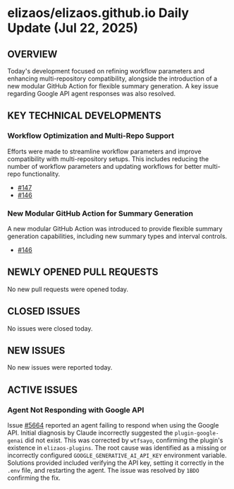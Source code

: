 # elizaos/elizaos.github.io Daily Update (Jul 22, 2025)
## OVERVIEW 
Today's development focused on refining workflow parameters and enhancing multi-repository compatibility, alongside the introduction of a new modular GitHub Action for flexible summary generation. A key issue regarding Google API agent responses was also resolved.

## KEY TECHNICAL DEVELOPMENTS

### Workflow Optimization and Multi-Repo Support
Efforts were made to streamline workflow parameters and improve compatibility with multi-repository setups. This includes reducing the number of workflow parameters and updating workflows for better multi-repo functionality.
- [#147](https://github.com/elizaos/elizaos.github.io/pull/147)
- [#146](https://github.com/elizaos/elizaos.github.io/pull/146)

### New Modular GitHub Action for Summary Generation
A new modular GitHub Action was introduced to provide flexible summary generation capabilities, including new summary types and interval controls.
- [#146](https://github.com/elizaos/elizaos.github.io/pull/146)

## NEWLY OPENED PULL REQUESTS
No new pull requests were opened today.

## CLOSED ISSUES
No issues were closed today.

## NEW ISSUES
No new issues were reported today.

## ACTIVE ISSUES

### Agent Not Responding with Google API
Issue [#5664](https://github.com/elizaos/elizaos.github.io/issues/5664) reported an agent failing to respond when using the Google API. Initial diagnosis by Claude incorrectly suggested the `plugin-google-genai` did not exist. This was corrected by `wtfsayo`, confirming the plugin's existence in `elizaos-plugins`. The root cause was identified as a missing or incorrectly configured `GOOGLE_GENERATIVE_AI_API_KEY` environment variable. Solutions provided included verifying the API key, setting it correctly in the `.env` file, and restarting the agent. The issue was resolved by `1BDO` confirming the fix.
